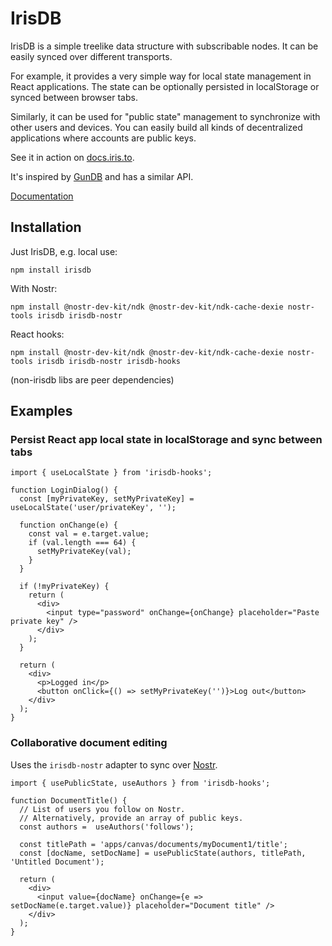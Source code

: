 IrisDB
======
IrisDB is a simple treelike data structure with subscribable nodes. It can be easily synced over different transports.
 
For example, it provides a very simple way for local state management in React applications. The state can be optionally persisted in localStorage or synced between browser tabs.

Similarly, it can be used for "public state" management to synchronize with other users and devices. You can easily build all kinds of decentralized applications where accounts are public keys.

See it in action on [docs.iris.to](https://docs.iris.to/).

It's inspired by [GunDB](https://github.com/amark/gun) and has a similar API.

[Documentation](https://irisdb.iris.to/)

## Installation

Just IrisDB, e.g. local use: 
```
npm install irisdb
```

With Nostr: 
```
npm install @nostr-dev-kit/ndk @nostr-dev-kit/ndk-cache-dexie nostr-tools irisdb irisdb-nostr
```

React hooks:
```
npm install @nostr-dev-kit/ndk @nostr-dev-kit/ndk-cache-dexie nostr-tools irisdb irisdb-nostr irisdb-hooks
```

(non-irisdb libs are peer dependencies)

## Examples

### Persist React app local state in localStorage and sync between tabs

```tsx
import { useLocalState } from 'irisdb-hooks';

function LoginDialog() {
  const [myPrivateKey, setMyPrivateKey] = useLocalState('user/privateKey', '');
  
  function onChange(e) {
    const val = e.target.value;
    if (val.length === 64) {
      setMyPrivateKey(val);
    }
  }

  if (!myPrivateKey) {
    return (
      <div>
        <input type="password" onChange={onChange} placeholder="Paste private key" />
      </div>
    );
  }
    
  return (
    <div>
      <p>Logged in</p>
      <button onClick={() => setMyPrivateKey('')}>Log out</button>
    </div>
  );
}
```


### Collaborative document editing

Uses the `irisdb-nostr` adapter to sync over [Nostr](https://nostr.com).

```tsx
import { usePublicState, useAuthors } from 'irisdb-hooks';

function DocumentTitle() {
  // List of users you follow on Nostr.
  // Alternatively, provide an array of public keys.
  const authors =  useAuthors('follows');
  
  const titlePath = 'apps/canvas/documents/myDocument1/title';
  const [docName, setDocName] = usePublicState(authors, titlePath, 'Untitled Document');
    
  return (
    <div>
      <input value={docName} onChange={e => setDocName(e.target.value)} placeholder="Document title" />
    </div>
  );
}
```
